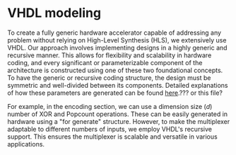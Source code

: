 VHDL modeling
======

To create a fully generic hardware accelerator capable of addressing any problem without relying on High-Level Synthesis (HLS), we extensively use VHDL. 
Our approach involves implementing designs in a highly generic and recursive manner. This allows for flexibility and scalability in hardware coding, 
and every significant or parameterizable component of the architecture is constructed using one of these two foundational concepts.
To have the generic or recursive coding structure, the design must be symmetric and well-divided between its components. 
Detailed explanations of how these parameters are generated can be found [here](./.md).??? or this file?

For example, in the encoding section, we can use a dimension size (_d_) number of XOR and Popcount operations. 
These can be easily generated in hardware using a "for generate" structure.
However, to make the multiplexer adaptable to different numbers of inputs, we employ VHDL's recursive support. 
This ensures the multiplexer is scalable and versatile in various applications.
